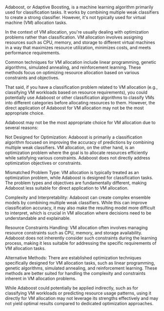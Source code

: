 Adaboost, or Adaptive Boosting, is a machine learning algorithm primarily used for classification tasks. It works by combining multiple weak classifiers to create a strong classifier. However, it's not typically used for virtual machine (VM) allocation tasks.

In the context of VM allocation, you're usually dealing with optimization problems rather than classification. VM allocation involves assigning resources such as CPU, memory, and storage to different virtual machines in a way that maximizes resource utilization, minimizes costs, and meets performance requirements.

Common techniques for VM allocation include linear programming, genetic algorithms, simulated annealing, and reinforcement learning. These methods focus on optimizing resource allocation based on various constraints and objectives.

That said, if you have a classification problem related to VM allocation (e.g., classifying VM workloads based on resource requirements), you could potentially use Adaboost or other classification algorithms to classify VMs into different categories before allocating resources to them. However, the direct application of Adaboost for VM allocation may not be the most appropriate choice.

Adaboost may not be the most appropriate choice for VM allocation due to several reasons:

Not Designed for Optimization: Adaboost is primarily a classification algorithm focused on improving the accuracy of predictions by combining multiple weak classifiers. VM allocation, on the other hand, is an optimization problem where the goal is to allocate resources efficiently while satisfying various constraints. Adaboost does not directly address optimization objectives or constraints.

Mismatched Problem Type: VM allocation is typically treated as an optimization problem, while Adaboost is designed for classification tasks. The problem types and objectives are fundamentally different, making Adaboost less suitable for direct application to VM allocation.

Complexity and Interpretability: Adaboost can create complex ensemble models by combining multiple weak classifiers. While this can improve classification accuracy, it may also make the resulting model more difficult to interpret, which is crucial in VM allocation where decisions need to be understandable and explainable.

Resource Constraints Handling: VM allocation often involves managing resource constraints such as CPU, memory, and storage availability. Adaboost does not inherently consider such constraints during the learning process, making it less suitable for addressing the specific requirements of VM allocation tasks.

Alternative Methods: There are established optimization techniques specifically designed for VM allocation tasks, such as linear programming, genetic algorithms, simulated annealing, and reinforcement learning. These methods are better suited for handling the complexity and constraints inherent in VM allocation problems.

While Adaboost could potentially be applied indirectly, such as for classifying VM workloads or predicting resource usage patterns, using it directly for VM allocation may not leverage its strengths effectively and may not yield optimal results compared to dedicated optimization approaches.
